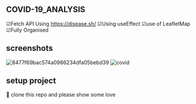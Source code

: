 ## COVID-19_ANALYSIS
&#9745;Fetch API Using https://disease.sh/
&#9745;Using useEffect 
&#9745;use of LeafletMap
&#9745;Fully Organised

## screenshots
![8477f69bac574a0986234dfa05bebd39](https://user-images.githubusercontent.com/30805079/89271354-356da400-d65a-11ea-9c08-91c85627085f.png)
![covid](https://user-images.githubusercontent.com/30805079/89271361-38689480-d65a-11ea-9970-53f66b6c2e0f.png)

## setup project
:trident: clone this repo and please show some love
